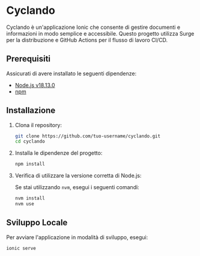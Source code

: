# Cyclando

Cyclando è un'applicazione Ionic che consente di gestire documenti e informazioni in modo semplice e accessibile. Questo progetto utilizza Surge per la distribuzione e GitHub Actions per il flusso di lavoro CI/CD.

## Prerequisiti

Assicurati di avere installato le seguenti dipendenze:

- [Node.js v18.13.0](https://nodejs.org/)
- [npm](https://www.npmjs.com/)

## Installazione

1. Clona il repository:

    ```bash
    git clone https://github.com/tuo-username/cyclando.git
    cd cyclando
    ```

2. Installa le dipendenze del progetto:

    ```bash
    npm install
    ```

3. Verifica di utilizzare la versione corretta di Node.js:

    Se stai utilizzando `nvm`, esegui i seguenti comandi:

    ```bash
    nvm install
    nvm use
    ```

## Sviluppo Locale

Per avviare l'applicazione in modalità di sviluppo, esegui:

```bash
ionic serve
